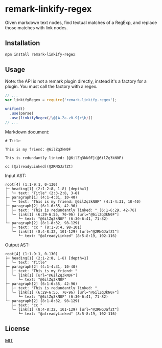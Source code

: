 # remark-linkify-regex

Given markdown text nodes, find textual matches of a RegExp, and replace those matches with link nodes.

## Installation

```sh
npm install remark-linkify-regex
```

## Usage

Note: the API is not a remark plugin directly, instead it's a factory for a plugin. You must call the factory with a regex.

```js
// ...
var linkifyRegex = require('remark-linkify-regex');

unified()
  .use(parse)
  .use(linkifyRegex(/\@[A-Za-z0-9]+\b/))
// ...
```

Markdown document:

```
# Title

This is my friend: @6ilZq3kN0F

This is redundantly linked: [@6ilZq3kN0F](@6ilZq3kN0F)

cc [@alreadyLinked](@2RNGJafZt)
```

Input AST:

```
root[4] (1:1-9:1, 0-130)
├─ heading[1] (2:1-2:8, 1-8) [depth=1]
│  └─ text: "Title" (2:3-2:8, 3-8)
├─ paragraph[1] (4:1-4:31, 10-40)
│  └─ text: "This is my friend: @6ilZq3kN0F" (4:1-4:31, 10-40)
├─ paragraph[2] (6:1-6:55, 42-96)
│  ├─ text: "This is redundantly linked: " (6:1-6:29, 42-70)
│  └─ link[1] (6:29-6:55, 70-96) [url="@6ilZq3kN0F"]
│     └─ text: "@6ilZq3kN0F" (6:30-6:41, 71-82)
└─ paragraph[2] (8:1-8:32, 98-129)
   ├─ text: "cc " (8:1-8:4, 98-101)
   └─ link[1] (8:4-8:32, 101-129) [url="@2RNGJafZt"]
      └─ text: "@alreadyLinked" (8:5-8:19, 102-116)
```

Output AST:

```
root[4] (1:1-9:1, 0-130)
├─ heading[1] (2:1-2:8, 1-8) [depth=1]
│  └─ text: "Title"
├─ paragraph[2] (4:1-4:31, 10-40)
│  ├─ text: "This is my friend: "
│  └─ link[1] [url="@6ilZq3kN0F"]
│     └─ text: "@6ilZq3kN0F"
├─ paragraph[2] (6:1-6:55, 42-96)
│  ├─ text: "This is redundantly linked: "
│  └─ link[1] (6:29-6:55, 70-96) [url="@6ilZq3kN0F"]
│     └─ text: "@6ilZq3kN0F" (6:30-6:41, 71-82)
└─ paragraph[2] (8:1-8:32, 98-129)
   ├─ text: "cc "
   └─ link[1] (8:4-8:32, 101-129) [url="@2RNGJafZt"]
      └─ text: "@alreadyLinked" (8:5-8:19, 102-116)
````

## License

[MIT](LICENSE)